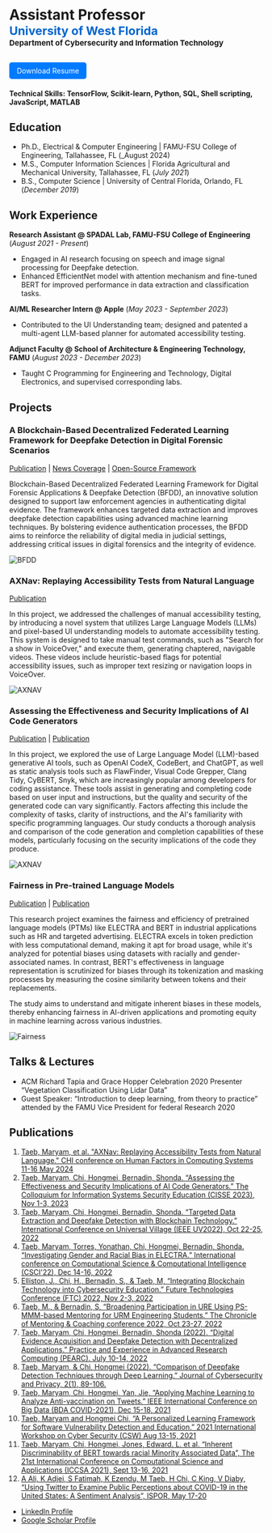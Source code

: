 # Assistant Professor<br><span style="color:#0066cc; font-size:smaller;"> University of West Florida </span><br><span style="font-size:15px;">Department of Cybersecurity and Information Technology</span>
<a href="https://github.com/MaryamMoghadam/MaryamTaeb.github.io/blob/586481fdcab38f9f0ce67bffad1d5325227a42bb/assets/img/Taeb-CV.pdf" style="display: inline-block; padding: 8px 15px; background-color: #007bff; color: white; border-radius: 5px; text-decoration: none; margin-top: 10px;">Download Resume</a>
#### Technical Skills: TensorFlow, Scikit-learn, Python, SQL, Shell scripting, JavaScript, MATLAB

## Education
- Ph.D., Electrical & Computer Engineering | FAMU-FSU College of Engineering, Tallahassee, FL (_August 2024)						     
- M.S., Computer Information Sciences | Florida Agricultural and Mechanical University, Tallahassee, FL (_July 2021_)			        		
- B.S., Computer Science | University of Central Florida, Orlando, FL (_December 2019_)

## Work Experience
**Research Assistant @ SPADAL Lab, FAMU-FSU College of Engineering** (_August 2021 - Present_)
- Engaged in AI research focusing on speech and image signal processing for Deepfake detection.
- Enhanced EfficientNet model with attention mechanism and fine-tuned BERT for improved performance in data extraction and classification tasks.

**AI/ML Researcher Intern @ Apple** (_May 2023 - September 2023_)
- Contributed to the UI Understanding team; designed and patented a multi-agent LLM-based planner for automated accessibility testing.

**Adjunct Faculty @ School of Architecture & Engineering Technology, FAMU** (_August 2023 - December 2023_)
- Taught C Programming for Engineering and Technology, Digital Electronics, and supervised corresponding labs.


## Projects
### A Blockchain-Based Decentralized Federated Learning Framework for Deepfake Detection in Digital Forensic Scenarios

[Publication](https://ieeexplore.ieee.org/abstract/document/10185510) |
[News Coverage](https://eng.famu.fsu.edu/news/new-ai-truth-tool-targets-deepfakes-and-misinformation) |
[Open-Source Framework](https://github.com/MaryamMoghadam/DeepFake_Authenticator)

Blockchain-Based Decentralized Federated Learning Framework for Digital Forensic Applications & Deepfake Detection (BFDD), an innovative solution designed to support law enforcement agencies in authenticating digital evidence. The framework enhances targeted data extraction and improves deepfake detection capabilities using advanced machine learning techniques. By bolstering evidence authentication processes, the BFDD aims to reinforce the reliability of digital media in judicial settings, addressing critical issues in digital forensics and the integrity of evidence.

![BFDD](/assets/img/BFDD.png)

### AXNav: Replaying Accessibility Tests from Natural Language
[Publication](https://arxiv.org/pdf/2310.02424)

In this project, we addressed the challenges of manual accessibility testing, by introducing a novel system that utilizes Large Language Models (LLMs) and pixel-based UI understanding models to automate accessibility testing. This system is designed to take manual test commands, such as "Search for a show in VoiceOver," and execute them, generating chaptered, navigable videos. These videos include heuristic-based flags for potential accessibility issues, such as improper text resizing or navigation loops in VoiceOver.

![AXNAV](/assets/img/AxNAV.png)

### Assessing the Effectiveness and Security Implications of AI Code Generators
[Publication](https://cisse.info/journal/index.php/cisse/article/view/180) |
[Publication](https://ieeexplore.ieee.org/abstract/document/9644382)

In this project, we explored the use of Large Language Model (LLM)-based generative AI tools, such as OpenAI CodeX, CodeBert, and ChatGPT, as well as static analysis tools such as FlawFinder, Visual Code Grepper, Clang Tidy, CyBERT, Snyk, which are increasingly popular among developers for coding assistance. These tools assist in generating and completing code based on user input and instructions, but the quality and security of the generated code can vary significantly. Factors affecting this include the complexity of tasks, clarity of instructions, and the AI's familiarity with specific programming languages. Our study conducts a thorough analysis and comparison of the code generation and completion capabilities of these models, particularly focusing on the security implications of the code they produce. 

![AXNAV](/assets/img/AI-SourceCode.png)

### Fairness in Pre-trained Language Models
[Publication](https://link.springer.com/chapter/10.1007/978-3-030-86970-0_19) |
[Publication](https://ieeexplore.ieee.org/abstract/document/10216397)

This research project examines the fairness and efficiency of pretrained language models (PTMs) like ELECTRA and BERT in industrial applications such as HR and targeted advertising. ELECTRA excels in token prediction with less computational demand, making it apt for broad usage, while it's analyzed for potential biases using datasets with racially and gender-associated names. In contrast, BERT's effectiveness in language representation is scrutinized for biases through its tokenization and masking processes by measuring the cosine similarity between tokens and their replacements.

The study aims to understand and mitigate inherent biases in these models, thereby enhancing fairness in AI-driven applications and promoting equity in machine learning across various industries.

![Fairness](/assets/img/Fairness.png)

## Talks & Lectures
- ACM Richard Tapia and Grace Hopper Celebration 2020 Presenter “Vegetation Classification Using Lidar Data”
- Guest Speaker: “Introduction to deep learning, from theory to practice” attended by the FAMU Vice President for federal Research 2020

## Publications

1. [Taeb, Maryam, et al. "AXNav: Replaying Accessibility Tests from Natural Language." CHI conference on Human Factors in Computing Systems 11-16 May 2024](https://arxiv.org/pdf/2310.02424)
2. [Taeb, Maryam, Chi, Hongmei, Bernadin, Shonda. “Assessing the Effectiveness and Security Implications of AI Code Generators.” The Colloquium for Information Systems Security Education (CISSE 2023), Nov 1-3, 2023](https://cisse.info/journal/index.php/cisse/article/view/180)
3. [Taeb, Maryam, Chi, Hongmei, Bernadin, Shonda. “Targeted Data Extraction and Deepfake Detection with Blockchain Technology.” International Conference on Universal Village (IEEE UV2022), Oct 22-25, 2022](https://ieeexplore.ieee.org/abstract/document/10185510)
4. [Taeb, Maryam, Torres, Yonathan, Chi, Hongmei, Bernadin, Shonda. “Investigating Gender and Racial Bias in ELECTRA.” International conference on Computational Science & Computational Intelligence (CSCI'22), Dec 14-16, 2022](https://ieeexplore.ieee.org/abstract/document/10216397)
5. [Elliston, J., Chi, H., Bernadin, S., & Taeb, M, “Integrating Blockchain Technology into Cybersecurity Education.” Future Technologies Conference (FTC) 2022, Nov 2-3, 2022](https://link.springer.com/chapter/10.1007/978-3-031-18458-1_1)
6. [Taeb, M., & Bernadin, S, “Broadening Participation in URE Using PS-MMM-based Mentoring for URM Engineering Students.” The Chronicle of Mentoring & Coaching conference 2022, Oct 23-27, 2022](https://www.researchgate.net/profile/Maryam-Taeb/publication/365974663_Broadening_Participation_in_URE_Using_PS-MMM-based_Mentoring_for_URM_Engineering_Students/links/638ab1e42c563722f23327ec/Broadening-Participation-in-URE-Using-PS-MMM-based-Mentoring-for-URM-Engineering-Students.pdf)
7. [Taeb, Maryam, Chi, Hongmei, Bernadin, Shonda (2022). “Digital Evidence Acquisition and Deepfake Detection with Decentralized Applications.” Practice and Experience in Advanced Research Computing (PEARC). July 10-14, 2022](https://dl.acm.org/doi/abs/10.1145/3491418.3535127)
8. [Taeb, Maryam, & Chi, Hongmei (2022). “Comparison of Deepfake Detection Techniques through Deep Learning.” Journal of Cybersecurity and Privacy, 2(1), 89-106.](https://www.mdpi.com/2624-800X/2/1/7)
9. [Taeb, Maryam, Chi, Hongmei, Yan, Jie, “Applying Machine Learning to Analyze Anti-vaccination on Tweets.” IEEE International Conference on Big Data (BDA COVID-2021), Dec 15-18, 2021](https://ieeexplore.ieee.org/document/9671647)
10. [Taeb, Maryam and Hongmei Chi, “A Personalized Learning Framework for Software Vulnerability Detection and Education.” 2021 International Workshop on Cyber Security (CSW) Aug 13-15, 2021](https://ieeexplore.ieee.org/abstract/document/9644382)
11. [Taeb, Maryam, Chi, Hongmei, Jones, Edward. L. et al. “Inherent Discriminability of BERT towards racial Minority Associated Data”, The 21st International Conference on Computational Science and Applications (ICCSA 2021), Sept 13-16, 2021](https://link.springer.com/chapter/10.1007/978-3-030-86970-0_19)
12. [A Ali, K Adjei, S Fatimah, K Ezendu, M Taeb, H Chi, C King, V Diaby, “Using Twitter to Examine Public Perceptions about COVID-19 in the United States: A Sentiment Analysis”, ISPOR, May 17-20](https://www.valueinhealthjournal.com/article/S1098-3015(22)01623-0/fulltext)


- [LinkedIn Profile](https://www.linkedin.com/in/maryamrmoghadam/)
- [Google Scholar Profile](https://scholar.google.com/citations?user=oySeoNQAAAAJ&hl=en&oi=ao)
